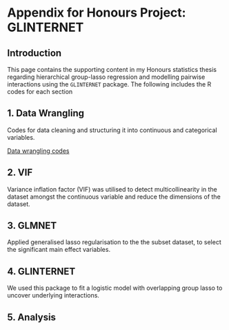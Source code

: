 # Appendix for Honours Project: GLINTERNET

## Introduction
This page contains the supporting content in my Honours statistics thesis regarding hierarchical group-lasso 
regression and modelling pairwise interactions using the `GLINTERNET` package. The following includes the R
codes for each section 

## 1. Data Wrangling 
Codes for data cleaning and structuring it into continuous and categorical variables.

[Data wrangling codes](https://github.com/debl9/Honours_glinternet/blob/master/Rcodes/code1_data_wrangling.R)

## 2. VIF 
Variance inflation factor (VIF) was utilised to detect multicollinearity in the dataset amongst the continuous
variable and reduce the dimensions of the dataset. 

## 3. GLMNET 
Applied generalised lasso regularisation to the the subset dataset, to select the significant main effect 
variables. 

## 4. GLINTERNET
We used this package to fit a logistic model with overlapping group lasso to uncover underlying interactions. 

## 5. Analysis 
